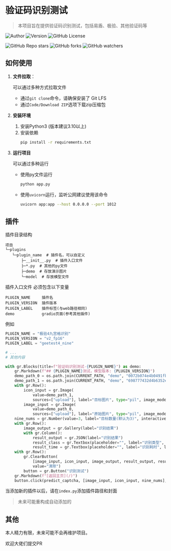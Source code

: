 # 验证码识别测试
> 本项目旨在提供验证码识别测试，包括易盾、极验、其他验证码等

![Author](https://img.shields.io/badge/Author-z5882852-blue)
![Version](https://img.shields.io/github/v/release/z5882852/captcha_predict?label=Version)
![GitHub License](https://img.shields.io/github/license/z5882852/captcha_predict)


![GitHub Repo stars](https://img.shields.io/github/stars/z5882852/captcha_predict)
![GitHub forks](https://img.shields.io/github/forks/z5882852/captcha_predict)
![GitHub watchers](https://img.shields.io/github/watchers/z5882852/captcha_predict)



## 如何使用


1. **文件拉取**：
    
    可以通过多种方式拉取文件
    - 通过`git clone`命令，请确保安装了 Git LFS
    - 通过`Code/Download ZIP`选项下载zip压缩包

2. **安装环境**

    1. 安装Python3 (版本建议3.10以上)
    2. 安装依赖
        ```bash
        pip install -r requirements.txt
        ```

3. **运行项目**

    可以通过多种运行
    - 使用py文件运行
        ```bash
        python app.py
        ```
      
    - 使用`uvicorn`运行，监听公网建议使用该命令
        ```bash
        uvicorn app:app --host 0.0.0.0 --port 1012
        ```

## 插件
插件目录结构
```
项目
└─plugins
   └─plugin_name  # 插件名，可以自定义
       ├─__init__.py  # 插件入口文件
       ├─*.py  # 其他的py文件
       ├─demo  # 存放演示图片
       └─model  # 存放模型文件
```
插件入口文件
必须包含以下变量
```
PLUGIN_NAME     插件名
PLUGIN_VERSION  插件版本
PLUGIN_LABEL    插件标签(与web路径相同)
demo            gradio页面(参考其他插件)
```

例如
```python
PLUGIN_NAME = "极验4九宫格识别"
PLUGIN_VERSION = "v2_fp16"
PLUGIN_LABEL = "geetest4_nine"

# ...
# 其他内容

with gr.Blocks(title=f"验证码识别测试-{PLUGIN_NAME}") as demo:
    gr.Markdown(f"## {PLUGIN_NAME}测试，模型版本: {PLUGIN_VERSION}")
    demo_path_0 = os.path.join(CURRENT_PATH, "demo", "0072b074e4b0491fb7bcd91a4af7a748.jpg")
    demo_path_1 = os.path.join(CURRENT_PATH, "demo", "698777432d4b6352e008a1d267329aa1.png")
    with gr.Row():
        icon_input = gr.Image(
            value=demo_path_1, 
            sources=["upload"], label="目标图片", type="pil", image_mode="RGBA", interactive=True)
        image_input = gr.Image(
            value=demo_path_0, 
            sources=["upload"], label="原始图片", type="pil", image_mode="RGBA", interactive=True)
    nine_nums = gr.Number(value=3, label="目标数量(默认为3)", interactive=True)
    with gr.Row():
        image_output = gr.Gallery(label="识别结果")
        with gr.Column():
            result_output = gr.JSON(label="识别结果")
            result_class = gr.Textbox(placeholder="", label="识别类型", lines=1, interactive=False)
            result_time = gr.Textbox(placeholder="", label="识别耗时", lines=1, interactive=False)
    with gr.Row():
        gr.ClearButton(
            [image_input, icon_input, image_output, result_output, result_class, result_time],
            value="清除")
        button = gr.Button("识别测试")
    gr.Markdown(f"[返回主页](/)")
    button.click(predict_captcha, [image_input, icon_input, nine_nums], [image_output, result_output, result_class, result_time])
```

当添加新的插件以后，请在`index.py`添加插件路径和封面
> 未来可能重构成自动添加的

## 其他

本人精力有限，未来可能不会再维护项目。

欢迎大佬们提交PR
